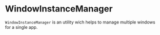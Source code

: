 # WindowInstanceManager

`WindowInstanceManager` is an utility wich helps to manage multiple windows for a single app.

